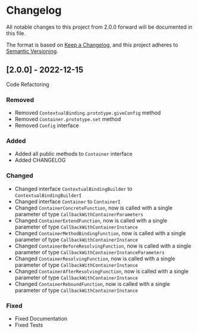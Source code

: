 # Changelog
All notable changes to this project from 2.0.0 forward will be documented in this file.

The format is based on [Keep a Changelog](https://keepachangelog.com/en/1.0.0/),
and this project adheres to [Semantic Versioning](https://semver.org/spec/v2.0.0.html).

## [2.0.0] - 2022-12-15
Code Refactoring

### Removed
- Removed `ContextualBinding.prototype.giveConfig` method
- Removed `Container.prototype.set` method
- Removed `Config` interface

### Added
- Added all public methods to `Container` interface
- Added CHANGELOG

### Changed
- Changed interface `ContextualBindingBuilder` to `ContextualBindingBuilderI`
- Changed interface `Container` to `ContainerI`
- Changed `ContainerConcreteFunction`, now is called with a single parameter of type `CallbackWithContainerParameters`
- Changed `ContainerExtendFunction`, now is called with a single parameter of type `CallbackWithContainerInstance`
- Changed `ContainerMethodBindingFunction`, now is called with a single parameter of type `CallbackWithContainerInstance`
- Changed `ContainerBeforeResolvingFunction`, now is called with a single parameter of type `CallbackWithContainerInstanceParameters`
- Changed `ContainerResolvingFunction`, now is called with a single parameter of type `CallbackWithContainerInstance`
- Changed `ContainerAfterResolvingFunction`, now is called with a single parameter of type `CallbackWithContainerInstance`
- Changed `ContainerReboundFunction`, now is called with a single parameter of type `CallbackWithContainerInstance`


### Fixed
- Fixed Documentation
- Fixed Tests
